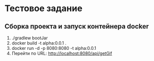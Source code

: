 # Тестовое задание

## Сборка проекта и запуск контейнера docker

1. ./gradlew bootJar
2. docker build -t alpha:0.0.1 .
3. docker run -d -p 8080:8080 -t alpha:0.0.1
4. Перейти по URL: [http://localhost:8080/api/getGif](http://localhost:8080/getGif)